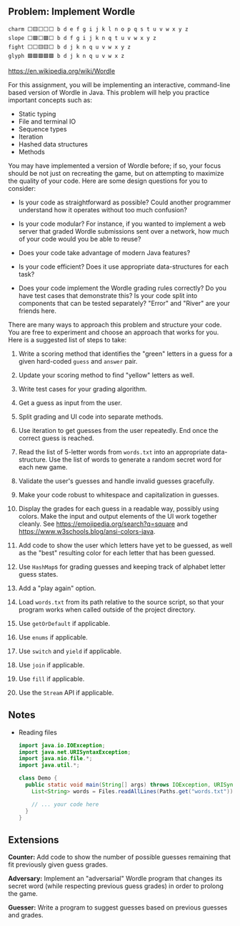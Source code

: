## Problem: Implement Wordle

```
charm ⬜🟨⬜⬜⬜ b d e f g i j k l n o p q s t u v w x y z
slope ⬜🟩⬜🟩⬜ b d f g i j k n q t u v w x y z
fight ⬜⬜🟨🟨⬜ b d j k n q u v w x y z
glyph 🟩🟩🟩🟩🟩 b d j k n q u v w x z
```

https://en.wikipedia.org/wiki/Wordle

For this assignment, you will be implementing an interactive, command-line based version of Wordle in Java. This problem will help you practice important concepts such as:

- Static typing
- File and terminal IO
- Sequence types
- Iteration
- Hashed data structures
- Methods

You may have implemented a version of Wordle before; if so, your focus should be not just on recreating the game, but on attempting to maximize the quality of your code. Here are some design questions for you to consider:

- Is your code as straightforward as possible? Could another programmer understand how it operates without too much confusion?

- Is your code modular? For instance, if you wanted to implement a web server that graded Wordle submissions sent over a network, how much of your code would you be able to reuse?

- Does your code take advantage of modern Java features?

- Is your code efficient? Does it use appropriate data-structures for each task?

- Does your code implement the Wordle grading rules correctly? Do you have test cases that demonstrate this? Is your code split into components that can be tested separately? "Error" and "River" are your friends here.

There are many ways to approach this problem and structure your code. You are free to experiment and choose an approach that works for you. Here is a suggested list of steps to take:

1. Write a scoring method that identifies the "green" letters in a guess for a given hard-coded `guess` and `answer` pair.
2. Update your scoring method to find "yellow" letters as well.

3. Write test cases for your grading algorithm.

4. Get a guess as input from the user.

5. Split grading and UI code into separate methods.

6. Use iteration to get guesses from the user repeatedly. End once the correct guess is reached.

7. Read the list of 5-letter words from `words.txt` into an appropriate data-structure. Use the list of words to generate a random secret word for each new game.

8. Validate the user's guesses and handle invalid guesses gracefully.

9. Make your code robust to whitespace and capitalization in guesses.

10. Display the grades for each guess in a readable way, possibly using colors. Make the input and output elements of the UI work together cleanly. See https://emojipedia.org/search?q=square and https://www.w3schools.blog/ansi-colors-java.

11. Add code to show the user which letters have yet to be guessed, as well as the "best" resulting color for each letter that has been guessed.

12. Use `HashMap`s for grading guesses and keeping track of alphabet letter guess states.

13. Add a "play again" option.

14. Load `words.txt` from its path relative to the source script, so that your program works when called outside of the project directory.

15. Use `getOrDefault` if applicable.

16. Use `enums` if applicable.

17. Use `switch` and `yield` if applicable.

18. Use `join` if applicable.

19. Use `fill` if applicable.

20. Use the `Stream` API if applicable.

## Notes

- Reading files

  ```java
  import java.io.IOException;
  import java.net.URISyntaxException;
  import java.nio.file.*;
  import java.util.*;

  class Demo {
    public static void main(String[] args) throws IOException, URISyntaxException {
      List<String> words = Files.readAllLines(Paths.get("words.txt"));

      // ... your code here
    }
  }
  ```

## Extensions

**Counter:** Add code to show the number of possible guesses remaining that fit previously given guess grades.

**Adversary:** Implement an "adversarial" Wordle program that changes its secret word (while respecting previous guess grades) in order to prolong the game.

**Guesser:** Write a program to suggest guesses based on previous guesses and grades.
